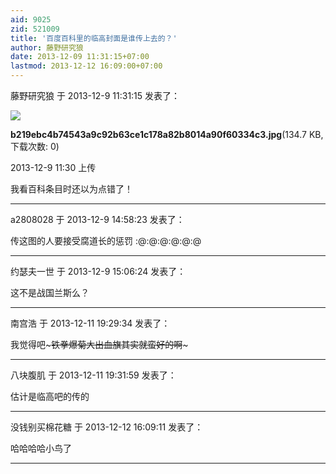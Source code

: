 ```yaml
---
aid: 9025
zid: 521009
title: '百度百科里的临高封面是谁传上去的？'
author: 藤野研究狼
date: 2013-12-09 11:31:15+07:00
lastmod: 2013-12-12 16:09:00+07:00
---
```


藤野研究狼 于 2013-12-9 11:31:15 发表了：

![](https://cdn.jsdelivr.net/gh/lzjluzijie/beichao@main/img/113010pfo6eq3qlfozz16k.jpg)



**b219ebc4b74543a9c92b63ce1c178a82b8014a90f60334c3.jpg**(134.7 KB, 下载次数: 0)



2013-12-9 11:30 上传



我看百科条目时还以为点错了！

---------

a2808028 于 2013-12-9 14:58:23 发表了：

传这图的人要接受腐道长的惩罚 :@:@:@:@:@:@

---------

约瑟夫一世 于 2013-12-9 15:06:24 发表了：

这不是战国兰斯么？

---------

南宫浩 于 2013-12-11 19:29:34 发表了：

我觉得吧~~~铁拳爆菊大出血旗其实就蛮好的啊~~~

---------

八块腹肌 于 2013-12-11 19:31:59 发表了：

估计是临高吧的传的

---------

没钱别买棉花糖 于 2013-12-12 16:09:11 发表了：

哈哈哈哈小鸟了

---------

